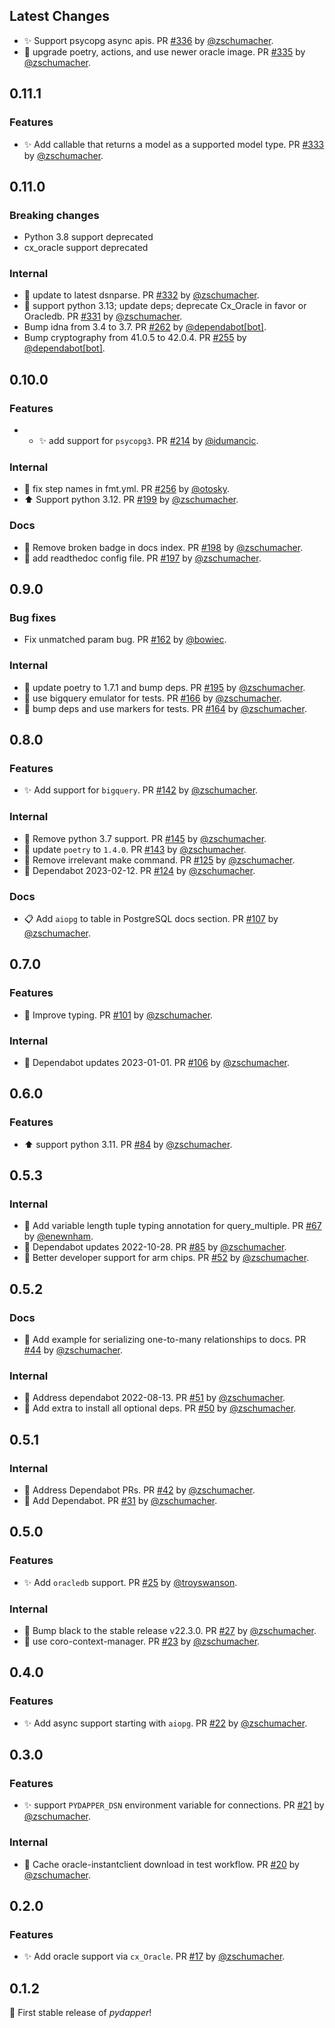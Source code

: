 ## Latest Changes

* :sparkles: Support psycopg async apis. PR [#336](https://github.com/zschumacher/pydapper/pull/336) by [@zschumacher](https://github.com/zschumacher).
* :wrench: upgrade poetry, actions, and use newer oracle image. PR [#335](https://github.com/zschumacher/pydapper/pull/335) by [@zschumacher](https://github.com/zschumacher).

## 0.11.1
### Features
* :sparkles: Add callable that returns a model as a supported model type. PR [#333](https://github.com/zschumacher/pydapper/pull/333) by [@zschumacher](https://github.com/zschumacher).

## 0.11.0
### Breaking changes
* Python 3.8 support deprecated
* cx_oracle support deprecated

### Internal
* :wrench: update to latest dsnparse. PR [#332](https://github.com/zschumacher/pydapper/pull/332) by [@zschumacher](https://github.com/zschumacher).
* :wrench: support python 3.13; update deps; deprecate Cx_Oracle in favor or Oracledb. PR [#331](https://github.com/zschumacher/pydapper/pull/331) by [@zschumacher](https://github.com/zschumacher).
* Bump idna from 3.4 to 3.7. PR [#262](https://github.com/zschumacher/pydapper/pull/262) by [@dependabot[bot]](https://github.com/apps/dependabot).
* Bump cryptography from 41.0.5 to 42.0.4. PR [#255](https://github.com/zschumacher/pydapper/pull/255) by [@dependabot[bot]](https://github.com/apps/dependabot).

## 0.10.0
### Features
* * ✨ add support for `psycopg3`. PR [#214](https://github.com/zschumacher/pydapper/pull/214) by [@idumancic](https://github.com/idumancic).

### Internal
* 🔧  fix step names in fmt.yml. PR [#256](https://github.com/zschumacher/pydapper/pull/256) by [@otosky](https://github.com/otosky).
* ⬆️ Support python 3.12. PR [#199](https://github.com/zschumacher/pydapper/pull/199) by [@zschumacher](https://github.com/zschumacher).

### Docs
* 📝 Remove broken badge in docs index. PR [#198](https://github.com/zschumacher/pydapper/pull/198) by [@zschumacher](https://github.com/zschumacher).
* 🔧 add readthedoc config file. PR [#197](https://github.com/zschumacher/pydapper/pull/197) by [@zschumacher](https://github.com/zschumacher).

## 0.9.0
### Bug fixes
* Fix unmatched param bug. PR [#162](https://github.com/zschumacher/pydapper/pull/162) by [@bowiec](https://github.com/bowiec).

### Internal
* 🔧 update poetry to 1.7.1 and bump deps. PR [#195](https://github.com/zschumacher/pydapper/pull/195) by [@zschumacher](https://github.com/zschumacher).
* 🔧 use bigquery emulator for tests. PR [#166](https://github.com/zschumacher/pydapper/pull/166) by [@zschumacher](https://github.com/zschumacher).
* 🔧 bump deps and use markers for tests. PR [#164](https://github.com/zschumacher/pydapper/pull/164) by [@zschumacher](https://github.com/zschumacher).

## 0.8.0
### Features
* ✨ Add support for `bigquery`. PR [#142](https://github.com/zschumacher/pydapper/pull/142) by [@zschumacher](https://github.com/zschumacher).

### Internal
* 🔧 Remove python 3.7 support. PR [#145](https://github.com/zschumacher/pydapper/pull/145) by [@zschumacher](https://github.com/zschumacher).
* 🔧 update `poetry` to `1.4.0`. PR [#143](https://github.com/zschumacher/pydapper/pull/143) by [@zschumacher](https://github.com/zschumacher).
* 🔧 Remove irrelevant make command. PR [#125](https://github.com/zschumacher/pydapper/pull/125) by [@zschumacher](https://github.com/zschumacher).
* 🔧 Dependabot 2023-02-12. PR [#124](https://github.com/zschumacher/pydapper/pull/124) by [@zschumacher](https://github.com/zschumacher).

### Docs
* 📋 Add `aiopg` to table in PostgreSQL docs section. PR [#107](https://github.com/zschumacher/pydapper/pull/107) by [@zschumacher](https://github.com/zschumacher).

## 0.7.0
### Features
* 🔧 Improve typing. PR [#101](https://github.com/zschumacher/pydapper/pull/101) by [@zschumacher](https://github.com/zschumacher).

### Internal
* 🔧 Dependabot updates 2023-01-01. PR [#106](https://github.com/zschumacher/pydapper/pull/106) by [@zschumacher](https://github.com/zschumacher).

## 0.6.0
### Features
* ⬆️ support python 3.11. PR [#84](https://github.com/zschumacher/pydapper/pull/84) by [@zschumacher](https://github.com/zschumacher).

## 0.5.3
### Internal
* 🔧 Add variable length tuple typing annotation for query_multiple. PR [#67](https://github.com/zschumacher/pydapper/pull/67) by [@enewnham](https://github.com/enewnham).
* 🔧 Dependabot updates 2022-10-28. PR [#85](https://github.com/zschumacher/pydapper/pull/85) by [@zschumacher](https://github.com/zschumacher).
* 🔧 Better developer support for arm chips. PR [#52](https://github.com/zschumacher/pydapper/pull/52) by [@zschumacher](https://github.com/zschumacher).

## 0.5.2
### Docs
* 🔧 Add example for serializing one-to-many relationships to docs. PR [#44](https://github.com/zschumacher/pydapper/pull/44) by [@zschumacher](https://github.com/zschumacher).

### Internal
* 🔧 Address dependabot 2022-08-13. PR [#51](https://github.com/zschumacher/pydapper/pull/51) by [@zschumacher](https://github.com/zschumacher).
* 🔧 Add extra to install all optional deps. PR [#50](https://github.com/zschumacher/pydapper/pull/50) by [@zschumacher](https://github.com/zschumacher).

## 0.5.1
### Internal
* 🔧 Address Dependabot PRs. PR [#42](https://github.com/zschumacher/pydapper/pull/42) by [@zschumacher](https://github.com/zschumacher).
* 🔧 Add Dependabot. PR [#31](https://github.com/zschumacher/pydapper/pull/31) by [@zschumacher](https://github.com/zschumacher).

## 0.5.0
### Features
* ✨ Add `oracledb` support. PR [#25](https://github.com/zschumacher/pydapper/pull/25) by [@troyswanson](https://github.com/troyswanson).

### Internal
* 🔧 Bump black to the stable release v22.3.0. PR [#27](https://github.com/zschumacher/pydapper/pull/27) by [@zschumacher](https://github.com/zschumacher).
* 🔧  use coro-context-manager. PR [#23](https://github.com/zschumacher/pydapper/pull/23) by [@zschumacher](https://github.com/zschumacher).

## 0.4.0
### Features
* ✨ Add async support starting with `aiopg`. PR [#22](https://github.com/zschumacher/pydapper/pull/22) by [@zschumacher](https://github.com/zschumacher).

## 0.3.0
### Features
* ✨ support `PYDAPPER_DSN` environment variable for connections. PR [#21](https://github.com/zschumacher/pydapper/pull/21) by [@zschumacher](https://github.com/zschumacher).
  
### Internal
* 🔧 Cache oracle-instantclient download in test workflow. PR [#20](https://github.com/zschumacher/pydapper/pull/20) by [@zschumacher](https://github.com/zschumacher).

## 0.2.0
### Features
* ✨ Add oracle support via `cx_Oracle`. PR [#17](https://github.com/zschumacher/pydapper/pull/17) by [@zschumacher](https://github.com/zschumacher).

## 0.1.2
 🚀 First stable release of *pydapper*!
